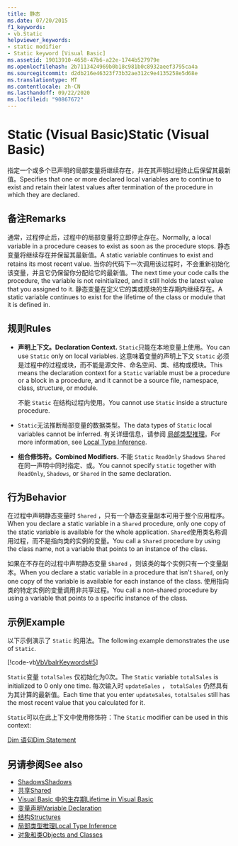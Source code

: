 ```yaml
---
title: 静态
ms.date: 07/20/2015
f1_keywords:
- vb.Static
helpviewer_keywords:
- static modifier
- Static keyword [Visual Basic]
ms.assetid: 19013910-4658-47b6-a22e-1744b527979e
ms.openlocfilehash: 2b7113424969b0b18c981b0c8932aeef3795ca4a
ms.sourcegitcommit: d2db216e46323f73b32ae312c9e4135258e5d68e
ms.translationtype: MT
ms.contentlocale: zh-CN
ms.lasthandoff: 09/22/2020
ms.locfileid: "90867672"
---
```

# <a name="static-visual-basic"></a><span data-ttu-id="e6e1c-102">Static (Visual Basic)</span><span class="sxs-lookup"><span data-stu-id="e6e1c-102">Static (Visual Basic)</span></span>

<span data-ttu-id="e6e1c-103">指定一个或多个已声明的局部变量将继续存在，并在其声明过程终止后保留其最新值。</span><span class="sxs-lookup"><span data-stu-id="e6e1c-103">Specifies that one or more declared local variables are to continue to exist and retain their latest values after termination of the procedure in which they are declared.</span></span>  
  
## <a name="remarks"></a><span data-ttu-id="e6e1c-104">备注</span><span class="sxs-lookup"><span data-stu-id="e6e1c-104">Remarks</span></span>  

 <span data-ttu-id="e6e1c-105">通常，过程停止后，过程中的局部变量将立即停止存在。</span><span class="sxs-lookup"><span data-stu-id="e6e1c-105">Normally, a local variable in a procedure ceases to exist as soon as the procedure stops.</span></span> <span data-ttu-id="e6e1c-106">静态变量将继续存在并保留其最新值。</span><span class="sxs-lookup"><span data-stu-id="e6e1c-106">A static variable continues to exist and retains its most recent value.</span></span> <span data-ttu-id="e6e1c-107">当你的代码下一次调用该过程时，不会重新初始化该变量，并且它仍保留你分配给它的最新值。</span><span class="sxs-lookup"><span data-stu-id="e6e1c-107">The next time your code calls the procedure, the variable is not reinitialized, and it still holds the latest value that you assigned to it.</span></span> <span data-ttu-id="e6e1c-108">静态变量在定义它的类或模块的生存期内继续存在。</span><span class="sxs-lookup"><span data-stu-id="e6e1c-108">A static variable continues to exist for the lifetime of the class or module that it is defined in.</span></span>  
  
## <a name="rules"></a><span data-ttu-id="e6e1c-109">规则</span><span class="sxs-lookup"><span data-stu-id="e6e1c-109">Rules</span></span>  
  
- <span data-ttu-id="e6e1c-110">**声明上下文。**</span><span class="sxs-lookup"><span data-stu-id="e6e1c-110">**Declaration Context.**</span></span> <span data-ttu-id="e6e1c-111">`Static`只能在本地变量上使用。</span><span class="sxs-lookup"><span data-stu-id="e6e1c-111">You can use `Static` only on local variables.</span></span> <span data-ttu-id="e6e1c-112">这意味着变量的声明上下文 `Static` 必须是过程中的过程或块，而不能是源文件、命名空间、类、结构或模块。</span><span class="sxs-lookup"><span data-stu-id="e6e1c-112">This means the declaration context for a `Static` variable must be a procedure or a block in a procedure, and it cannot be a source file, namespace, class, structure, or module.</span></span>  
  
     <span data-ttu-id="e6e1c-113">不能 `Static` 在结构过程内使用。</span><span class="sxs-lookup"><span data-stu-id="e6e1c-113">You cannot use `Static` inside a structure procedure.</span></span>  
  
- <span data-ttu-id="e6e1c-114">`Static`无法推断局部变量的数据类型。</span><span class="sxs-lookup"><span data-stu-id="e6e1c-114">The data types of `Static` local variables cannot be inferred.</span></span> <span data-ttu-id="e6e1c-115">有关详细信息，请参阅 [局部类型推理](../../programming-guide/language-features/variables/local-type-inference.md)。</span><span class="sxs-lookup"><span data-stu-id="e6e1c-115">For more information, see [Local Type Inference](../../programming-guide/language-features/variables/local-type-inference.md).</span></span>  
  
- <span data-ttu-id="e6e1c-116">**组合修饰符。**</span><span class="sxs-lookup"><span data-stu-id="e6e1c-116">**Combined Modifiers.**</span></span> <span data-ttu-id="e6e1c-117">不能 `Static` `ReadOnly` `Shadows` `Shared` 在同一声明中同时指定、或。</span><span class="sxs-lookup"><span data-stu-id="e6e1c-117">You cannot specify `Static` together with `ReadOnly`, `Shadows`, or `Shared` in the same declaration.</span></span>  
  
## <a name="behavior"></a><span data-ttu-id="e6e1c-118">行为</span><span class="sxs-lookup"><span data-stu-id="e6e1c-118">Behavior</span></span>  

 <span data-ttu-id="e6e1c-119">在过程中声明静态变量时 `Shared` ，只有一个静态变量副本可用于整个应用程序。</span><span class="sxs-lookup"><span data-stu-id="e6e1c-119">When you declare a static variable in a `Shared` procedure, only one copy of the static variable is available for the whole application.</span></span> <span data-ttu-id="e6e1c-120">`Shared`使用类名称调用过程，而不是指向类的实例的变量。</span><span class="sxs-lookup"><span data-stu-id="e6e1c-120">You call a `Shared` procedure by using the class name, not a variable that points to an instance of the class.</span></span>  
  
 <span data-ttu-id="e6e1c-121">如果在不存在的过程中声明静态变量 `Shared` ，则该类的每个实例只有一个变量副本。</span><span class="sxs-lookup"><span data-stu-id="e6e1c-121">When you declare a static variable in a procedure that isn't `Shared`, only one copy of the variable is available for each instance of the class.</span></span> <span data-ttu-id="e6e1c-122">使用指向类的特定实例的变量调用非共享过程。</span><span class="sxs-lookup"><span data-stu-id="e6e1c-122">You call a non-shared procedure by using a variable that points to a specific instance of the class.</span></span>  
  
## <a name="example"></a><span data-ttu-id="e6e1c-123">示例</span><span class="sxs-lookup"><span data-stu-id="e6e1c-123">Example</span></span>  

 <span data-ttu-id="e6e1c-124">以下示例演示了 `Static` 的用法。</span><span class="sxs-lookup"><span data-stu-id="e6e1c-124">The following example demonstrates the use of `Static`.</span></span>  
  
 [!code-vb[VbVbalrKeywords#5](~/samples/snippets/visualbasic/VS_Snippets_VBCSharp/VbVbalrKeywords/VB/Class1.vb#5)]  
  
 <span data-ttu-id="e6e1c-125">`Static`变量 `totalSales` 仅初始化为0次。</span><span class="sxs-lookup"><span data-stu-id="e6e1c-125">The `Static` variable `totalSales` is initialized to 0 only one time.</span></span> <span data-ttu-id="e6e1c-126">每次输入时 `updateSales` ， `totalSales` 仍然具有为其计算的最新值。</span><span class="sxs-lookup"><span data-stu-id="e6e1c-126">Each time that you enter `updateSales`, `totalSales` still has the most recent value that you calculated for it.</span></span>  
  
 <span data-ttu-id="e6e1c-127">`Static`可以在此上下文中使用修饰符：</span><span class="sxs-lookup"><span data-stu-id="e6e1c-127">The `Static` modifier can be used in this context:</span></span>  
  
 [<span data-ttu-id="e6e1c-128">Dim 语句</span><span class="sxs-lookup"><span data-stu-id="e6e1c-128">Dim Statement</span></span>](../statements/dim-statement.md)  
  
## <a name="see-also"></a><span data-ttu-id="e6e1c-129">另请参阅</span><span class="sxs-lookup"><span data-stu-id="e6e1c-129">See also</span></span>

- [<span data-ttu-id="e6e1c-130">Shadows</span><span class="sxs-lookup"><span data-stu-id="e6e1c-130">Shadows</span></span>](shadows.md)
- [<span data-ttu-id="e6e1c-131">共享</span><span class="sxs-lookup"><span data-stu-id="e6e1c-131">Shared</span></span>](shared.md)
- [<span data-ttu-id="e6e1c-132">Visual Basic 中的生存期</span><span class="sxs-lookup"><span data-stu-id="e6e1c-132">Lifetime in Visual Basic</span></span>](../../programming-guide/language-features/declared-elements/lifetime.md)
- [<span data-ttu-id="e6e1c-133">变量声明</span><span class="sxs-lookup"><span data-stu-id="e6e1c-133">Variable Declaration</span></span>](../../programming-guide/language-features/variables/variable-declaration.md)
- [<span data-ttu-id="e6e1c-134">结构</span><span class="sxs-lookup"><span data-stu-id="e6e1c-134">Structures</span></span>](../../programming-guide/language-features/data-types/structures.md)
- [<span data-ttu-id="e6e1c-135">局部类型推理</span><span class="sxs-lookup"><span data-stu-id="e6e1c-135">Local Type Inference</span></span>](../../programming-guide/language-features/variables/local-type-inference.md)
- [<span data-ttu-id="e6e1c-136">对象和类</span><span class="sxs-lookup"><span data-stu-id="e6e1c-136">Objects and Classes</span></span>](../../programming-guide/language-features/objects-and-classes/index.md)
